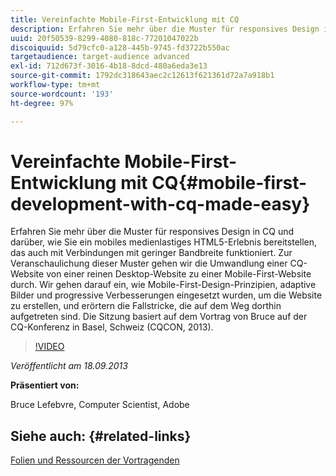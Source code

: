 ```yaml
---
title: Vereinfachte Mobile-First-Entwicklung mit CQ
description: Erfahren Sie mehr über die Muster für responsives Design in CQ und darüber, wie Sie ein mobiles medienlastiges HTML5-Erlebnis bereitstellen, das auch mit Verbindungen mit geringer Bandbreite funktioniert. Zur Veranschaulichung dieser Muster gehen wir die Umwandlung einer CQ-Website von einer reinen Desktop-Website zu einer Mobile-First-Website durch. Wir gehen darauf ein, wie Mobile-First-Design-Prinzipien, adaptive Bilder und progressive Verbesserungen eingesetzt wurden, um die Website zu erstellen, und erörtern die Fallstricke, die auf dem Weg dorthin aufgetreten sind. Die Sitzung basiert auf dem Vortrag von Bruce auf der CQ-Konferenz in Basel, Schweiz (CQCON, 2013).
uuid: 20f50539-8299-4080-818c-77201047022b
discoiquuid: 5d79cfc0-a128-445b-9745-fd3722b550ac
targetaudience: target-audience advanced
exl-id: 712d673f-3016-4b18-8dcd-480a6eda3e13
source-git-commit: 1792dc318643aec2c12613f621361d72a7a918b1
workflow-type: tm+mt
source-wordcount: '193'
ht-degree: 97%

---
```


# Vereinfachte Mobile-First-Entwicklung mit CQ{#mobile-first-development-with-cq-made-easy}

Erfahren Sie mehr über die Muster für responsives Design in CQ und darüber, wie Sie ein mobiles medienlastiges HTML5-Erlebnis bereitstellen, das auch mit Verbindungen mit geringer Bandbreite funktioniert. Zur Veranschaulichung dieser Muster gehen wir die Umwandlung einer CQ-Website von einer reinen Desktop-Website zu einer Mobile-First-Website durch. Wir gehen darauf ein, wie Mobile-First-Design-Prinzipien, adaptive Bilder und progressive Verbesserungen eingesetzt wurden, um die Website zu erstellen, und erörtern die Fallstricke, die auf dem Weg dorthin aufgetreten sind. Die Sitzung basiert auf dem Vortrag von Bruce auf der CQ-Konferenz in Basel, Schweiz (CQCON, 2013).

>[!VIDEO](https://video.tv.adobe.com/v/19572/?quality=9)

*Veröffentlicht am 18.09.2013*

**Präsentiert von:**

Bruce Lefebvre, Computer Scientist, Adobe

## Siehe auch: {#related-links}

[Folien und Ressourcen der Vortragenden](https://brucelefebvre.com/blog/2013/09/18/cq-gems-mobile-first-development/)
